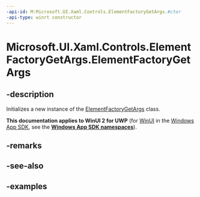 ```yaml
---
-api-id: M:Microsoft.UI.Xaml.Controls.ElementFactoryGetArgs.#ctor
-api-type: winrt constructor
---
```


<!-- Method syntax.
public ElementFactoryGetArgs.ElementFactoryGetArgs()
-->

# Microsoft.UI.Xaml.Controls.ElementFactoryGetArgs.ElementFactoryGetArgs

## -description

Initializes a new instance of the [ElementFactoryGetArgs](elementfactorygetargs.md) class.

**This documentation applies to WinUI 2 for UWP** (for [WinUI](/windows/apps/winui/winui3/) in the [Windows App SDK](/windows/apps/windows-app-sdk/), see the **[Windows App SDK namespaces](/windows/windows-app-sdk/api/winrt/)**).

## -remarks

## -see-also

## -examples

